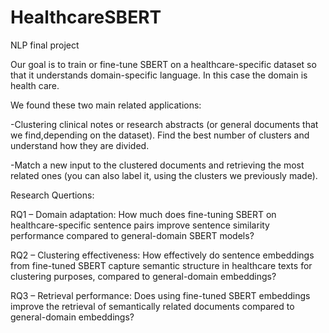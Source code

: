 # HealthcareSBERT
NLP final project


Our goal is to train or fine-tune SBERT on a healthcare-specific dataset so that it understands domain-specific language. In this case the domain is health care.

We found these two main related applications:

-Clustering clinical notes or research abstracts (or general documents that we find,depending on the dataset). Find the best number of clusters and understand how they are divided. 

-Match a new input to the clustered documents and retrieving the most related ones (you can also label it, using the clusters we previously made).

Research Quertions:

RQ1 – Domain adaptation:
How much does fine-tuning SBERT on healthcare-specific sentence pairs improve sentence similarity performance compared to general-domain SBERT models?

RQ2 – Clustering effectiveness:
How effectively do sentence embeddings from fine-tuned SBERT capture semantic structure in healthcare texts for clustering purposes, compared to general-domain embeddings?

RQ3 – Retrieval performance:
Does using fine-tuned SBERT embeddings improve the retrieval of semantically related documents compared to general-domain embeddings?
